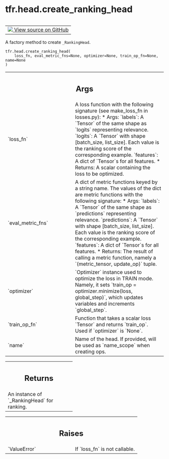 <div itemscope itemtype="http://developers.google.com/ReferenceObject">
<meta itemprop="name" content="tfr.head.create_ranking_head" />
<meta itemprop="path" content="Stable" />
</div>

# tfr.head.create_ranking_head

<!-- Insert buttons and diff -->

<table class="tfo-notebook-buttons tfo-api" align="left">

<td>
  <a target="_blank" href="https://github.com/tensorflow/ranking/tree/master/tensorflow_ranking/python/head.py">
    <img src="https://www.tensorflow.org/images/GitHub-Mark-32px.png" />
    View source on GitHub
  </a>
</td>
</table>

A factory method to create `_RankingHead`.

<pre class="devsite-click-to-copy prettyprint lang-py tfo-signature-link">
<code>tfr.head.create_ranking_head(
    loss_fn, eval_metric_fns=None, optimizer=None, train_op_fn=None, name=None
)
</code></pre>

<!-- Placeholder for "Used in" -->

<!-- Tabular view -->
 <table class="responsive fixed orange">
<colgroup><col width="214px"><col></colgroup>
<tr><th colspan="2"><h2 class="add-link">Args</h2></th></tr>

<tr>
<td>
`loss_fn`
</td>
<td>
A loss function with the following signature (see make_loss_fn in
losses.py):
* Args:
`labels`: A `Tensor` of the same shape as `logits` representing
relevance.
`logits`: A `Tensor` with shape [batch_size, list_size]. Each value is
the ranking score of the corresponding example.
`features`: A dict of `Tensor`s for all features.
* Returns: A scalar containing the loss to be optimized.
</td>
</tr><tr>
<td>
`eval_metric_fns`
</td>
<td>
A dict of metric functions keyed by a string name. The
values of the dict are metric functions with the following signature:
* Args:
`labels`: A `Tensor` of the same shape as `predictions` representing
relevance.
`predictions`: A `Tensor` with shape [batch_size, list_size]. Each value
is the ranking score of the corresponding example.
`features`: A dict of `Tensor`s for all features.
* Returns: The result of calling a metric function, namely a
`(metric_tensor, update_op)` tuple.
</td>
</tr><tr>
<td>
`optimizer`
</td>
<td>
`Optimizer` instance used to optimize the loss in TRAIN mode.
Namely, it sets `train_op = optimizer.minimize(loss, global_step)`, which
updates variables and increments `global_step`.
</td>
</tr><tr>
<td>
`train_op_fn`
</td>
<td>
Function that takes a scalar loss `Tensor` and returns
`train_op`. Used if `optimizer` is `None`.
</td>
</tr><tr>
<td>
`name`
</td>
<td>
Name of the head. If provided, will be used as `name_scope` when
creating ops.
</td>
</tr>
</table>

<!-- Tabular view -->
 <table class="responsive fixed orange">
<colgroup><col width="214px"><col></colgroup>
<tr><th colspan="2"><h2 class="add-link">Returns</h2></th></tr>
<tr class="alt">
<td colspan="2">
An instance of `_RankingHead` for ranking.
</td>
</tr>

</table>

<!-- Tabular view -->
 <table class="responsive fixed orange">
<colgroup><col width="214px"><col></colgroup>
<tr><th colspan="2"><h2 class="add-link">Raises</h2></th></tr>

<tr>
<td>
`ValueError`
</td>
<td>
If `loss_fn` is not callable.
</td>
</tr>
</table>
